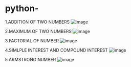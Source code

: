 # python-

1.ADDITION OF TWO NUMBERS
![image](https://github.com/user-attachments/assets/40e32702-f67d-4251-b45a-464b45ce53b3)

2.MAXIMUM OF TWO NUMBERS 
![image](https://github.com/user-attachments/assets/d9fe326b-80c0-4da3-8764-1d577d2885c2)

3.FACTORIAL OF NUMBER
![image](https://github.com/user-attachments/assets/2ea783b4-7a72-407a-b18b-41ea1894962d)

4.SIMLPLE INTEREST AND COMPOUND INTEREST
![image](https://github.com/user-attachments/assets/8dc5cd1d-be89-481e-b6b1-1aa8a4fa22b9)

5.ARMSTRONG NUMBER
![image](https://github.com/user-attachments/assets/1187d7e5-830c-40eb-8bda-6b78b046c723)
